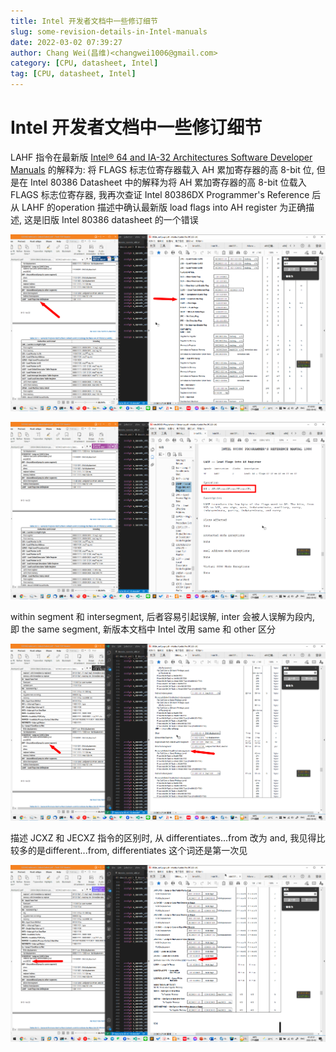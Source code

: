 ```yaml
---
title: Intel 开发者文档中一些修订细节
slug: some-revision-details-in-Intel-manuals
date: 2022-03-02 07:39:27
author: Chang Wei(昌维)<changwei1006@gmail.com>
category: [CPU, datasheet, Intel]
tag: [CPU, datasheet, Intel]
---
```




# Intel 开发者文档中一些修订细节

LAHF 指令在最新版 [Intel® 64 and IA-32 Architectures Software Developer Manuals](https://link.zhihu.com/?target=https%3A//www.intel.com/content/www/us/en/developer/articles/technical/intel-sdm.html) 的解释为: 将 FLAGS 标志位寄存器载入 AH 累加寄存器的高 8-bit 位, 但是在 Intel 80386 Datasheet 中的解释为将 AH 累加寄存器的高 8-bit 位载入 FLAGS 标志位寄存器, 我再次查证 Intel 80386DX Programmer's Reference 后从 LAHF 的operation 描述中确认最新版 load flags into AH register 为正确描述, 这是旧版 Intel 80386 datasheet 的一个错误

![LAHF_instruction_description_difference_between_latest_Intel_SDM_and_Intel_80386DX_datasheet](./LAHF_instruction_description_difference_between_latest_Intel_SDM_and_Intel_80386DX_datasheet.png)

![LAHF_operation_on_Intel_80386_programmer's_reference_manual](./LAHF_operation_on_Intel_80386_programmer's_reference_manual.png)



within segment 和 intersegment, 后者容易引起误解, inter 会被人误解为段内, 即 the same segment, 新版本文档中 Intel 改用 same 和 other 区分

![difference_of_jump_segment_description_between_latest_Intel_SDM_and_Intel_80386DX_datasheet](./difference_of_jump_segment_description_between_latest_Intel_SDM_and_Intel_80386DX_datasheet.png)




描述 JCXZ 和 JECXZ 指令的区别时, 从 differentiates...from 改为 and, 我见得比较多的是different...from, differentiates 这个词还是第一次见

![preposition_usage_difference_between_latest_Intel_SDM_and_Intel_80386DX_datasheet](./preposition_usage_difference_between_latest_Intel_SDM_and_Intel_80386DX_datasheet.png)
